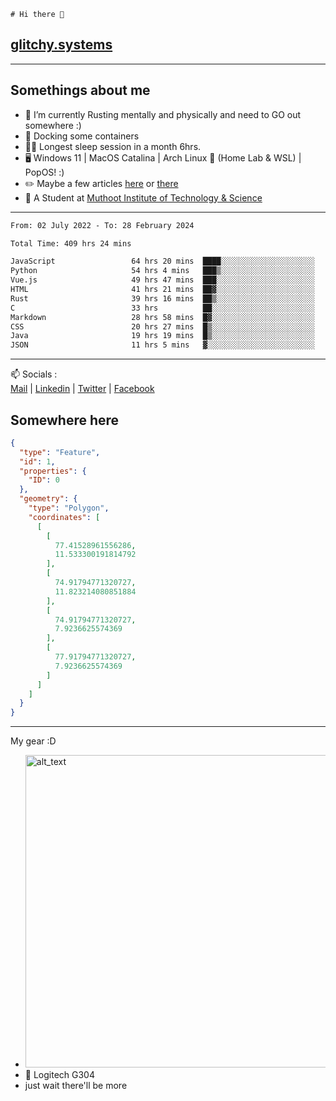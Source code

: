 ```
# Hi there 👋
```
## [glitchy.systems](https://glitchy.systems)
---

## Somethings about me



- 🌱 I’m currently Rusting mentally and physically and need to GO out somewhere :)
- 🐋 Docking some containers
- 😶‍🌫️ Longest sleep session in a month 6hrs.
- 🖥️ Windows 11 | MacOS Catalina | Arch Linux 🦩 (Home Lab & WSL) | PopOS! :)
- ✏️ Maybe a few articles [here](https://medium.com/@advaithnarayanan8) or [there](https://medium.com/@advaithnarayanan8)
- 📑 A Student at [Muthoot Institute of Technology & Science](https://mgmits.ac.in/)



---

<!--START_SECTION:waka-->

```txt
From: 02 July 2022 - To: 28 February 2024

Total Time: 409 hrs 24 mins

JavaScript                 64 hrs 20 mins  ████░░░░░░░░░░░░░░░░░░░░░   15.72 %
Python                     54 hrs 4 mins   ███▒░░░░░░░░░░░░░░░░░░░░░   13.21 %
Vue.js                     49 hrs 47 mins  ███░░░░░░░░░░░░░░░░░░░░░░   12.16 %
HTML                       41 hrs 21 mins  ██▓░░░░░░░░░░░░░░░░░░░░░░   10.10 %
Rust                       39 hrs 16 mins  ██▒░░░░░░░░░░░░░░░░░░░░░░   09.59 %
C                          33 hrs          ██░░░░░░░░░░░░░░░░░░░░░░░   08.06 %
Markdown                   28 hrs 58 mins  █▓░░░░░░░░░░░░░░░░░░░░░░░   07.08 %
CSS                        20 hrs 27 mins  █▒░░░░░░░░░░░░░░░░░░░░░░░   05.00 %
Java                       19 hrs 19 mins  █▒░░░░░░░░░░░░░░░░░░░░░░░   04.72 %
JSON                       11 hrs 5 mins   ▓░░░░░░░░░░░░░░░░░░░░░░░░   02.71 %
```

<!--END_SECTION:waka-->

---

📫 Socials :<br>
[Mail](mailto:advaithnarayanan8@gmail.com) | [Linkedin](https://www.linkedin.com/in/advaith-narayanan-a72152214/) | [Twitter](https://twitter.com/advaithnarayan) | [Facebook](https://screenmessage.com/qinq)

## Somewhere here

```geojson
{
  "type": "Feature",
  "id": 1,
  "properties": {
    "ID": 0
  },
  "geometry": {
    "type": "Polygon",
    "coordinates": [
      [
        [
          77.41528961556286,
          11.533300191814792
        ],
        [
          74.91794771320727,
          11.823214080851884
        ],
        [
          74.91794771320727,
          7.9236625574369
        ],
        [
          77.91794771320727,
          7.9236625574369
        ]
      ]
    ]
  }
}
```


--- 
My gear :D

- [<img alt="alt_text" width="500px" src="https://valid.x86.fr/cache/banner/xv24bv-6.png" />](https://valid.x86.fr/xv24bv)
- 🐁 Logitech G304
- just wait there'll be more


